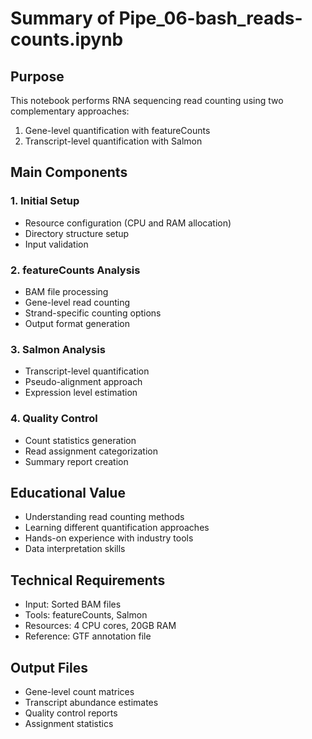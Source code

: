 # Summary of Pipe_06-bash_reads-counts.ipynb

## Purpose
This notebook performs RNA sequencing read counting using two complementary approaches:
1. Gene-level quantification with featureCounts
2. Transcript-level quantification with Salmon

## Main Components

### 1. Initial Setup
- Resource configuration (CPU and RAM allocation)
- Directory structure setup
- Input validation

### 2. featureCounts Analysis
- BAM file processing
- Gene-level read counting
- Strand-specific counting options
- Output format generation

### 3. Salmon Analysis
- Transcript-level quantification
- Pseudo-alignment approach
- Expression level estimation

### 4. Quality Control
- Count statistics generation
- Read assignment categorization
- Summary report creation

## Educational Value
- Understanding read counting methods
- Learning different quantification approaches
- Hands-on experience with industry tools
- Data interpretation skills

## Technical Requirements
- Input: Sorted BAM files
- Tools: featureCounts, Salmon
- Resources: 4 CPU cores, 20GB RAM
- Reference: GTF annotation file

## Output Files
- Gene-level count matrices
- Transcript abundance estimates
- Quality control reports
- Assignment statistics
